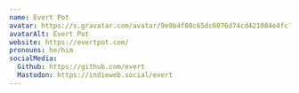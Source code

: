 ```yaml
---
name: Evert Pot
avatar: https://s.gravatar.com/avatar/9e9b4f80c65dc6076d74cd421084e4fc?s=400
avatarAlt: Evert Pot
website: https://evertpot.com/
pronouns: he/him
socialMedia:
  Github: https://github.com/evert
  Mastodon: https://indieweb.social/evert
---
```

